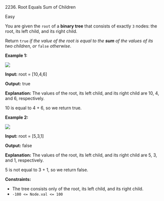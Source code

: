 2236\. Root Equals Sum of Children

Easy

You are given the `root` of a **binary tree** that consists of exactly `3` nodes: the root, its left child, and its right child.

Return `true` _if the value of the root is equal to the **sum** of the values of its two children, or_ `false` _otherwise_.

**Example 1:**

![](https://leetcode-in-java.github.io/src/main/java/g2201_2300/s2236_root_equals_sum_of_children/graph3drawio.png)

**Input:** root = [10,4,6]

**Output:** true

**Explanation:** The values of the root, its left child, and its right child are 10, 4, and 6, respectively. 

10 is equal to 4 + 6, so we return true.

**Example 2:**

![](https://leetcode-in-java.github.io/src/main/java/g2201_2300/s2236_root_equals_sum_of_children/graph3drawio-1.png)

**Input:** root = [5,3,1]

**Output:** false

**Explanation:** The values of the root, its left child, and its right child are 5, 3, and 1, respectively. 

5 is not equal to 3 + 1, so we return false.

**Constraints:**

* The tree consists only of the root, its left child, and its right child.
* `-100 <= Node.val <= 100`
